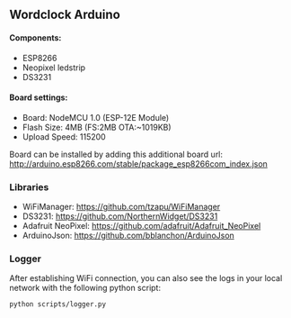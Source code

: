 ## Wordclock Arduino
#### Components:
 * ESP8266
 * Neopixel ledstrip
 * DS3231

#### Board settings:
 * Board: NodeMCU 1.0 (ESP-12E Module)
 * Flash Size: 4MB (FS:2MB OTA:~1019KB)
 * Upload Speed: 115200

Board can be installed by adding this additional board url:
http://arduino.esp8266.com/stable/package_esp8266com_index.json

### Libraries
* WiFiManager: https://github.com/tzapu/WiFiManager
* DS3231: https://github.com/NorthernWidget/DS3231
* Adafruit NeoPixel: https://github.com/adafruit/Adafruit_NeoPixel
* ArduinoJson: https://github.com/bblanchon/ArduinoJson

### Logger
After establishing WiFi connection, you can also see the logs in your local network with the following python script:
```
python scripts/logger.py
```
